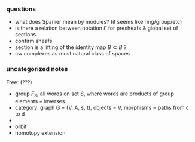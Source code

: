 ### questions
- what does Spanier mean by modules? (it seems like ring/group/etc)
- is there a relation between notation $\Gamma$ for presheafs & global set of sections
- confirm sheafs
- section is a lifting of the identity map $B \subset B$ ?
- cw complexes as most natural class of spaces
### uncategorized notes
Free: (???)
- group $F_S$, all words on set $S$, where words are products of group elements + inverses
- category: graph G = (V, A, s, t), objects = V, morphisms = paths from c to d
-  
- orbit
- homotopy extension
